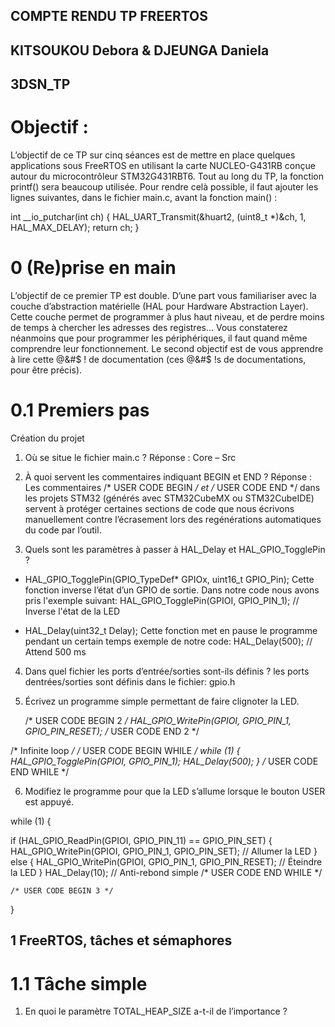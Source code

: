 ## COMPTE RENDU TP FREERTOS 
## KITSOUKOU Debora  & DJEUNGA Daniela
## 3DSN_TP

# Objectif :
L’objectif de ce TP sur cinq séances est de mettre en place quelques applications sous FreeRTOS en utilisant la carte NUCLEO-G431RB conçue autour du
microcontrôleur STM32G431RBT6.
Tout au long du TP, la fonction printf() sera beaucoup utilisée. Pour rendre
celà possible, il faut ajouter les lignes suivantes, dans le fichier main.c, avant la
fonction main() :

int __io_putchar(int ch) {
HAL_UART_Transmit(&huart2, (uint8_t *)&ch, 1, HAL_MAX_DELAY);
return ch;
}


# 0 (Re)prise en main

L’objectif de ce premier TP est double. D’une part vous familiariser avec la couche d’abstraction matérielle (HAL pour Hardware Abstraction Layer). 
Cette couche permet de programmer à plus haut niveau, et de perdre moins de temps à chercher les adresses des registres... 
Vous constaterez néanmoins que pour programmer les périphériques, il faut quand même comprendre leur fonctionnement.
Le second objectif est de vous apprendre à lire cette @&#$ ! de documentation (ces @&#$ !s de documentations, pour être précis).

# 0.1 Premiers pas

Création du projet

1. Où se situe le fichier main.c ?
Réponse : Core – Src

2. À quoi servent les commentaires indiquant BEGIN et END ?
Réponse : Les commentaires /* USER CODE BEGIN */ et /* USER CODE END */ dans les projets STM32 (générés avec STM32CubeMX ou STM32CubeIDE) servent à protéger certaines sections de code que nous écrivons manuellement contre l’écrasement lors des regénérations automatiques du code par l’outil.

3. Quels sont les paramètres à passer à HAL_Delay et HAL_GPIO_TogglePin ?
- HAL_GPIO_TogglePin(GPIO_TypeDef* GPIOx, uint16_t GPIO_Pin);
Cette fonction inverse l’état d’un GPIO de sortie.
Dans notre code nous avons pris l'exemple suivant: HAL_GPIO_TogglePin(GPIOI, GPIO_PIN_1); // Inverse l'état de la LED
  
- HAL_Delay(uint32_t Delay);
Cette fonction met en pause le programme pendant un certain temps
exemple de notre code: HAL_Delay(500); // Attend 500 ms

4. Dans quel fichier les ports d’entrée/sorties sont-ils définis ?
  les ports dentrées/sorties sont définis dans le fichier: gpio.h

5. Écrivez un programme simple permettant de faire clignoter la LED.
   
   /* USER CODE BEGIN 2 */
HAL_GPIO_WritePin(GPIOI, GPIO_PIN_1, GPIO_PIN_RESET);
/* USER CODE END 2 */

/* Infinite loop */
/* USER CODE BEGIN WHILE */
while (1)
{
    HAL_GPIO_TogglePin(GPIOI, GPIO_PIN_1);
    HAL_Delay(500);
}
/* USER CODE END WHILE */


6. Modifiez le programme pour que la LED s’allume lorsque le bouton USER est appuyé.

 while (1)
  {

   if (HAL_GPIO_ReadPin(GPIOI, GPIO_PIN_11) == GPIO_PIN_SET)
       {
           HAL_GPIO_WritePin(GPIOI, GPIO_PIN_1, GPIO_PIN_SET); // Allumer la LED
       }
       else
       {
           HAL_GPIO_WritePin(GPIOI, GPIO_PIN_1, GPIO_PIN_RESET); // Éteindre la LED
       }
       HAL_Delay(10); // Anti-rebond simple
    /* USER CODE END WHILE */

    /* USER CODE BEGIN 3 */
  }

## 1 FreeRTOS, tâches et sémaphores ##
# 1.1 Tâche simple #
1. En quoi le paramètre TOTAL_HEAP_SIZE a-t-il de l’importance ?
  

